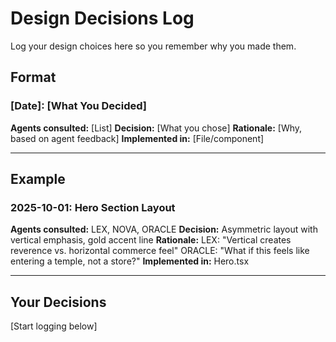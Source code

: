 # Design Decisions Log

Log your design choices here so you remember why you made them.

## Format

### [Date]: [What You Decided]
**Agents consulted:** [List]
**Decision:** [What you chose]
**Rationale:** [Why, based on agent feedback]
**Implemented in:** [File/component]

---

## Example

### 2025-10-01: Hero Section Layout
**Agents consulted:** LEX, NOVA, ORACLE
**Decision:** Asymmetric layout with vertical emphasis, gold accent line
**Rationale:** LEX: "Vertical creates reverence vs. horizontal commerce feel"
                ORACLE: "What if this feels like entering a temple, not a store?"
**Implemented in:** Hero.tsx

---

## Your Decisions

[Start logging below]

